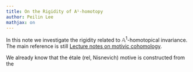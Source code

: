 ```yaml
---
title: On the Rigidity of A¹-homotopy
author: Peilin Lee
mathjax: on
---
```


In this note we investigate the rigidity related to $\mathbb{A}^1$-homotopical invariance. The main reference is still [Lecture notes on motivic cohomology](/assets/LectureNotesOnMotivicCohomology.pdf). 

We already know that the étale (rel, Nisnevich) motive is constructed from the 